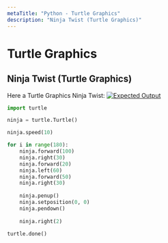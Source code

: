 ```yaml
---
metaTitle: "Python - Turtle Graphics"
description: "Ninja Twist (Turtle Graphics)"
---
```


# Turtle Graphics




## Ninja Twist (Turtle Graphics)


Here a Turtle Graphics Ninja Twist:
[<img src="https://i.stack.imgur.com/3YP3j.png" alt="Expected Output" />](https://i.stack.imgur.com/3YP3j.png)

```py
import turtle 

ninja = turtle.Turtle()

ninja.speed(10)

for i in range(180):
    ninja.forward(100)
    ninja.right(30)
    ninja.forward(20)
    ninja.left(60)
    ninja.forward(50)
    ninja.right(30)
    
    ninja.penup()
    ninja.setposition(0, 0)
    ninja.pendown()
    
    ninja.right(2)
    
turtle.done()

```

